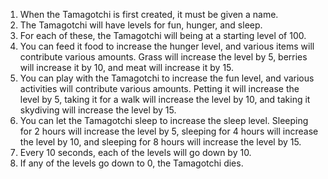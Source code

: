 1. When the Tamagotchi is first created, it must be given a name.
2. The Tamagotchi will have levels for fun, hunger, and sleep.
3. For each of these, the Tamagotchi will being at a starting level of 100.
4. You can feed it food to increase the hunger level, and various items will contribute various amounts. Grass will increase the level by 5, berries will increase it by 10, and meat will increase it by 15.
5. You can play with the Tamagotchi to increase the fun level, and various activities will contribute various amounts. Petting it will increase the level by 5, taking it for a walk will increase the level by 10, and taking it skydiving will increase the level by 15.
6. You can let the Tamagotchi sleep to increase the sleep level. Sleeping for 2 hours will increase the level by 5, sleeping for 4 hours will increase the level by 10, and sleeping for 8 hours will increase the level by 15.
7. Every 10 seconds, each of the levels will go down by 10.
8. If any of the levels go down to 0, the Tamagotchi dies.

